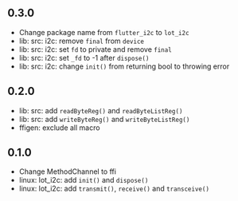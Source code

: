 ## 0.3.0

- Change package name from `flutter_i2c` to `lot_i2c`
- lib: src: i2c: remove `final` from `device`
- lib: src: i2c: set `fd` to private and remove `final`
- lib: src: i2c: set `_fd` to -1 after `dispose()`
- lib: src: i2c: change `init()` from returning bool to throwing error

## 0.2.0

- lib: src: add `readByteReg()` and `readByteListReg()`
- lib: src: add `writeByteReg()` and `writeByteListReg()`
- ffigen: exclude all macro

## 0.1.0

- Change MethodChannel to ffi
- linux: lot_i2c: add `init()` and `dispose()`
- linux: lot_i2c: add `transmit()`, `receive()` and `transceive()`
